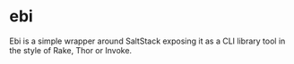ebi
===

Ebi is a simple wrapper around SaltStack exposing it as a CLI library tool in the style of Rake, Thor or Invoke.
